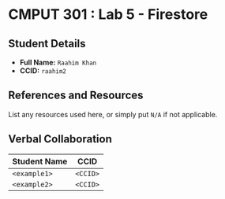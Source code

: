 # CMPUT 301 : Lab 5 - Firestore

## Student Details

- **Full Name:** `Raahim Khan`
- **CCID:** `raahim2`

## References and Resources

List any resources used here, or simply put `N/A` if not applicable.

## Verbal Collaboration

| Student Name | CCID     |
| ------------ | -------- |
| `<example1>` | `<CCID>` |
| `<example2>` | `<CCID>` |
